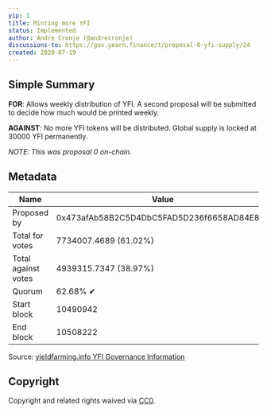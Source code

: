 ```yaml
---
yip: 1
title: Minting more YFI
status: Implemented
author: Andre Cronje (@andrecronje)
discussions-to: https://gov.yearn.finance/t/proposal-0-yfi-supply/24
created: 2020-07-19
---
```


## Simple Summary

**FOR**: Allows weekly distribution of YFI. A second proposal will be submitted
to decide how much would be printed weekly.

**AGAINST**: No more YFI tokens will be distributed. Global supply is locked at
30000 YFI permanently.

_NOTE: This was proposal 0 on-chain._

## Metadata

| Name                | Value                                      |
| ------------------- | ------------------------------------------ |
| Proposed by         | 0x473afAb58B2C5D4DbC5FAD5D236f6658AD84E83b |
| Total for votes     | 7734007.4689 (61.02%)                      |
| Total against votes | 4939315.7347 (38.97%)                      |
| Quorum              | 62.68% ✔                                   |
| Start block         | 10490942                                   |
| End block           | 10508222                                   |

Source:
[yieldfarming.info YFI Governance Information](https://yieldfarming.info/yearn/vote/)

## Copyright

Copyright and related rights waived via
[CC0](https://creativecommons.org/publicdomain/zero/1.0/).
